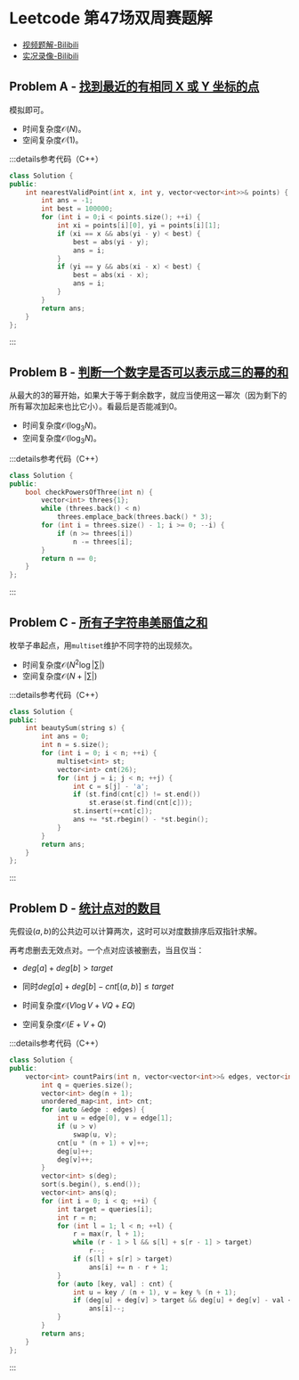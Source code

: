 # Leetcode 第47场双周赛题解

- [视频题解-Bilibili](https://www.bilibili.com/video/BV12p4y1H72G/)
- [实况录像-Bilibili](https://www.bilibili.com/video/BV1CV411v7Tt/)

## Problem A - [找到最近的有相同 X 或 Y 坐标的点](https://leetcode.cn/problems/find-nearest-point-that-has-the-same-x-or-y-coordinate/)

模拟即可。

- 时间复杂度$\mathcal{O}(N)$。
- 空间复杂度$\mathcal{O}(1)$。

:::details参考代码（C++）

```cpp
class Solution {
public:
    int nearestValidPoint(int x, int y, vector<vector<int>>& points) {
        int ans = -1;
        int best = 100000;
        for (int i = 0;i < points.size(); ++i) {
            int xi = points[i][0], yi = points[i][1];
            if (xi == x && abs(yi - y) < best) {
                best = abs(yi - y);
                ans = i;
            }
            if (yi == y && abs(xi - x) < best) {
                best = abs(xi - x);
                ans = i;
            }
        }
        return ans;
    }
};
```

:::

## Problem B - [判断一个数字是否可以表示成三的幂的和](https://leetcode.cn/problems/check-if-number-is-a-sum-of-powers-of-three/)

从最大的3的幂开始，如果大于等于剩余数字，就应当使用这一幂次（因为剩下的所有幂次加起来也比它小）。看最后是否能减到0。

- 时间复杂度$\mathcal{O}(\log_3N)$。
- 空间复杂度$\mathcal{O}(\log_3N)$。

:::details参考代码（C++）

```cpp
class Solution {
public:
    bool checkPowersOfThree(int n) {
        vector<int> threes{1};
        while (threes.back() < n)
            threes.emplace_back(threes.back() * 3);
        for (int i = threes.size() - 1; i >= 0; --i) {
            if (n >= threes[i])
                n -= threes[i];
        }
        return n == 0;
    }
};
```

:::

## Problem C - [所有子字符串美丽值之和](https://leetcode.cn/problems/sum-of-beauty-of-all-substrings/)

枚举子串起点，用`multiset`维护不同字符的出现频次。

- 时间复杂度$\mathcal{O}(N^2\log |\sum|)$
- 空间复杂度$\mathcal{O}(N+|\sum|)$

:::details参考代码（C++）

```cpp
class Solution {
public:
    int beautySum(string s) {
        int ans = 0;
        int n = s.size();
        for (int i = 0; i < n; ++i) {
            multiset<int> st;
            vector<int> cnt(26);
            for (int j = i; j < n; ++j) {
                int c = s[j] - 'a';
                if (st.find(cnt[c]) != st.end())
                    st.erase(st.find(cnt[c]));
                st.insert(++cnt[c]);
                ans += *st.rbegin() - *st.begin();
            }
        }
        return ans;
    }
};
```

:::

## Problem D - [统计点对的数目](https://leetcode.cn/problems/count-pairs-of-nodes/)

先假设$(a,b)$的公共边可以计算两次，这时可以对度数排序后双指针求解。

再考虑删去无效点对。一个点对应该被删去，当且仅当：

- $deg[a]+deg[b]>target$
- 同时$deg[a]+deg[b]-cnt[(a,b)]\leq target$

- 时间复杂度$\mathcal{O}(V\log V+VQ+EQ)$
- 空间复杂度$\mathcal{O}(E+V+Q)$

:::details参考代码（C++）

```cpp
class Solution {
public:
    vector<int> countPairs(int n, vector<vector<int>>& edges, vector<int>& queries) {
        int q = queries.size();
        vector<int> deg(n + 1);
        unordered_map<int, int> cnt;
        for (auto &edge : edges) {
            int u = edge[0], v = edge[1];
            if (u > v)
                swap(u, v);
            cnt[u * (n + 1) + v]++;
            deg[u]++;
            deg[v]++;
        }
        vector<int> s(deg);
        sort(s.begin(), s.end());
        vector<int> ans(q);
        for (int i = 0; i < q; ++i) {
            int target = queries[i];
            int r = n;
            for (int l = 1; l < n; ++l) {
                r = max(r, l + 1);
                while (r - 1 > l && s[l] + s[r - 1] > target)
                    r--;
                if (s[l] + s[r] > target)
                    ans[i] += n - r + 1;
            }
            for (auto [key, val] : cnt) {
                int u = key / (n + 1), v = key % (n + 1);
                if (deg[u] + deg[v] > target && deg[u] + deg[v] - val <= target)
                    ans[i]--;
            }
        }
        return ans;
    }
};
```

:::
